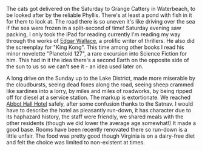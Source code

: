 The cats got delivered on the Saturday to Grange Cattery in Waterbeach, to be looked
after by the reliable Phyllis.  There's at least a pond with fish in it for them to look at.  The road
there is so uneven it's like driving over the sea if the sea were frozen in a split-second
of time!  Saturday evening saw packing, I only took the iPad for reading currently I'm reading
my way through the works of [Edgar Wallace](http://www.edgarwallace.org), a prolific writer
of thrillers.  He also did the screenplay for "King Kong".  This time among other books I read his minor
novelette "Planetoid 127", a rare excursion into Science Fiction for him.  This had in it
the idea there's a second Earth on the opposite side of the sun to us so we can't see it -
an idea used later on.

A long drive on the Sunday up to the Lake District, made more miserable by the cloudbursts, seeing dead
foxes along the road, seeing sheep crammed like sardines into a lorry, by miles and miles of
roadworks, by being ripped off for diesel at a service station.  The markup is extortionate.
We reached [Abbot Hall Hotel](https://www.christianguild.co.uk/abbothall/index.php)
safely, after some confusion thanks to the Satnav.  I would have to describe the hotel as
pleasantly run-down, it has character due to its haphazard history, the staff were friendly,
we shared meals with the other residents (though we did lower the average age somewhat!)
It made a good base.  Rooms have been recently renovated there so run-down is a little
unfair.  The food was pretty good though Virginia is on a dairy-free diet and felt the choice
was limited to non-existent at times.
